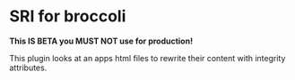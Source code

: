 # SRI for broccoli

**This IS BETA you MUST NOT use for production!**


This plugin looks at an apps html files to rewrite their content with integrity attributes.
